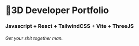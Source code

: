 # 🚀3D Developer Portfolio

### Javascript + React + TailwindCSS + Vite + ThreeJS
###### Get your shit together man.
